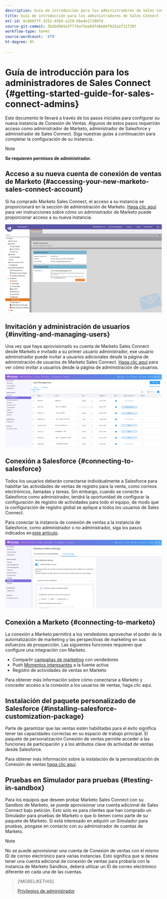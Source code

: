 ```yaml
---
description: Guía de introducción para los administradores de Sales Connect - Marketo Docs - Documentación del producto
title: Guía de introducción para los administradores de Sales Connect
exl-id: 8c866fff-3252-4564-a229-bbe4e17190fd
source-git-commit: 3b2bd965e37779af3ee89f46e04f925a2f12f207
workflow-type: tm+mt
source-wordcount: '479'
ht-degree: 0%

---
```


# Guía de introducción para los administradores de Sales Connect {#getting-started-guide-for-sales-connect-admins}

Este documento le llevará a través de los pasos iniciales para configurar su nueva instancia de Conexión de Ventas. Algunos de estos pasos requerirán acceso como administrador de Marketo, administrador de Salesforce y administrador de Sales Connect. Siga nuestras guías a continuación para completar la configuración de su instancia.

>[!NOTE]
>
>**Se requieren permisos de administrador.**

## Acceso a su nueva cuenta de conexión de ventas de Marketo {#accessing-your-new-marketo-sales-connect-account}

Si ha comprado Marketo Sales Connect, el acceso a su instancia se proporcionará en la sección de administración de Marketo. [Haga clic aquí](/help/marketo/product-docs/marketo-sales-connect/getting-started/accessing-your-new-sales-connect-instance.md) para ver instrucciones sobre cómo un administrador de Marketo puede proporcionar acceso a su nueva instancia.

![](assets/getting-started-guide-for-sales-connect-admins-1.png)

## Invitación y administración de usuarios {#inviting-and-managing-users}

Una vez que haya aprovisionado su cuenta de Marketo Sales Connect desde Marketo e invitado a su primer usuario administrador, ese usuario administrador puede invitar a usuarios adicionales desde la página de administración de usuarios de Marketo Sales Connect. [Haga clic aquí](/help/marketo/product-docs/marketo-sales-connect/admin/invite-users.md) para ver cómo invitar a usuarios desde la página de administración de usuarios.

![](assets/getting-started-guide-for-sales-connect-admins-2.png)

## Conexión a Salesforce {#connecting-to-salesforce}

Todos los usuarios deberán conectarse individualmente a Salesforce para habilitar las actividades de ventas de registro para la venta, como correos electrónicos, llamadas y tareas. Sin embargo, cuando se conecte a Salesforce como administrador, tendrá la oportunidad de configurar la configuración de registro de actividades para todo el equipo, de modo que la configuración de registro global se aplique a todos los usuarios de Sales Connect.

Para conectar la instancia de conexión de ventas a la instancia de Salesforce, como administrador o no administrador, siga los pasos indicados en [este artículo](/help/marketo/product-docs/marketo-sales-connect/crm/salesforce-integration/connect-your-sales-connect-account-to-salesforce.md).

![](assets/getting-started-guide-for-sales-connect-admins-3.png)

## Conexión a Marketo {#connecting-to-marketo}

La conexión a Marketo permitirá a los vendedores aprovechar el poder de la automatización de marketing y las perspectivas de marketing en sus esfuerzos de prospección. Las siguientes funciones requieren que configure una integración con Marketo.

* Compartir [campañas de marketing](/help/marketo/product-docs/marketo-sales-connect/marketo/make-a-campaign-visible-to-sales-connect-users.md) con vendedores
* Push [Momentos interesantes](/help/marketo/product-docs/marketo-sales-connect/marketo/interesting-moments-in-sales-connect.md) a la fuente activa
* Registro de actividades de ventas en Marketo

Para obtener más información sobre cómo conectarse a Marketo y conceder acceso a la conexión a los usuarios de ventas, haga clic aquí.

## Instalación del paquete personalizado de Salesforce {#installing-salesforce-customization-package}

Parte de garantizar que las ventas estén habilitadas para el éxito significa tener las capacidades correctas en su espacio de trabajo principal. El paquete de personalización Conexión de ventas permite acceder a las funciones de participación y a los atributos clave de actividad de ventas desde Salesforce.

Para obtener más información sobre la instalación de la personalización de Conexión de ventas [haga clic aquí](/help/marketo/product-docs/marketo-sales-connect/crm/salesforce-customization/sales-connect-customizations-for-crm.md).

## Pruebas en Simulador para pruebas {#testing-in-sandbox}

Para los equipos que deseen probar Marketo Sales Connect con su Sandbox de Marketo, se puede aprovisionar una cuenta adicional de Sales Connect bajo petición. Esto solo es para clientes que han comprado un Simulador para pruebas de Marketo o que lo tienen como parte de su paquete de Marketo. Si está interesado en adquirir un Simulador para pruebas, póngase en contacto con su administrador de cuentas de Marketo.

>[!NOTE]
>
>No se puede aprovisionar una cuenta de Conexión de ventas con el mismo ID de correo electrónico para varias instancias. Esto significa que si desea tener una cuenta adicional de conexión de ventas para probarla con la instancia de Marketo Sandbox, deberá utilizar un ID de correo electrónico diferente en cada una de las cuentas.

>[!MORELIKETHIS]
>
>[Privilegios de administrador](/help/marketo/product-docs/marketo-sales-connect/admin/user-access-details.md)
